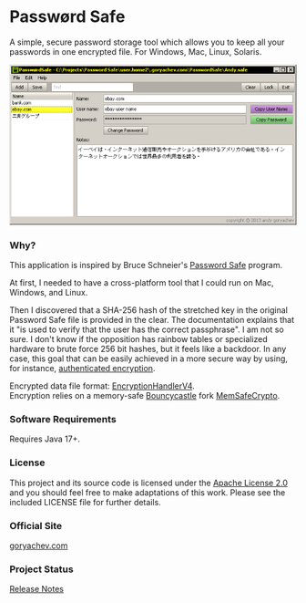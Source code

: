 ﻿# Passwørd Safe

A simple, secure password storage tool which allows you to keep all your passwords in one encrypted file.
For Windows, Mac, Linux, Solaris. 

![alt text](https://github.com/andy-goryachev/PasswordSafe/raw/master/screenshots/screenshot.png "Screenshot")


### Why?

This application is inspired by Bruce Schneier's <a href="http://passwordsafe.sourceforge.net/">Password Safe</a> program.  

At first, I needed to have a cross-platform tool that I could run on Mac, Windows, and Linux.  

Then I discovered that a SHA-256 hash of the stretched key in the original Password Safe file is provided in the clear.  The documentation explains that it "is used to verify that the user has the correct passphrase".  I am not so sure.  I don't know if the opposition has rainbow tables or specialized hardware to brute force 256 bit hashes, but it feels like a backdoor.  In any case, this goal that can be easily achieved in a more secure way by using, for instance, <a href="http://en.wikipedia.org/wiki/Authenticated_encryption">authenticated encryption</a>.

Encrypted data file format: [EncryptionHandlerV4](src/goryachev/password/data/v4/EncryptionHandlerV4.java).  
Encryption relies on a memory-safe [Bouncycastle](https://github.com/bcgit/bc-java) fork [MemSafeCrypto](https://github.com/andy-goryachev/MemSafeCrypto).


### Software Requirements

Requires Java 17+.


### License

This project and its source code is licensed under the [Apache License 2.0](http://www.apache.org/licenses/LICENSE-2.0) and you should feel free to make adaptations of this work. Please see the included LICENSE file for further details.


### Official Site

<a href='https://goryachev.com/products/password-safe/index.html'>goryachev.com</a>


### Project Status

[Release Notes](Release%20Notes.md)

